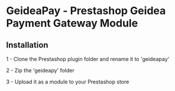 # GeideaPay - Prestashop Geidea Payment Gateway Module

## Installation

1 - Clone the Prestashop plugin folder and rename it to 'geideapay'

2 - Zip the 'geideapy' folder

3 - Upload it as a module to your Prestashop store
